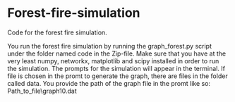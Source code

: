 # Forest-fire-simulation
Code for the forest fire simulation.

You run the forest fire simulation by running the graph_forest.py script under the folder named code in the Zip-file. Make sure that you have at the very least numpy, networkx, matplotlib and scipy installed in order to run the simulation. The prompts for the simulation will appear in the terminal. If file is chosen in the promt to generate the graph, there are files in the folder called data. You provide the path of the graph file in the promt like so: Path_to_file\graph10.dat
